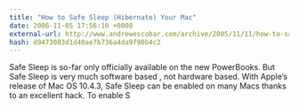 ```yaml
---
title: "How to Safe Sleep (Hibernate) Your Mac"
date: 2006-11-05 17:56:10 +0000
external-url: http://www.andrewescobar.com/archive/2005/11/11/how-to-safe-sleep-your-mac/
hash: d9473083d1d40ae7b736a4da9f90b4c2
---
```


Safe Sleep is so-far only officially available on the new PowerBooks. But Safe Sleep is very much software based , not hardware based. With Apple’s release of Mac OS 10.4.3, Safe Sleep can be enabled on many Macs thanks to an excellent hack. To enable S

